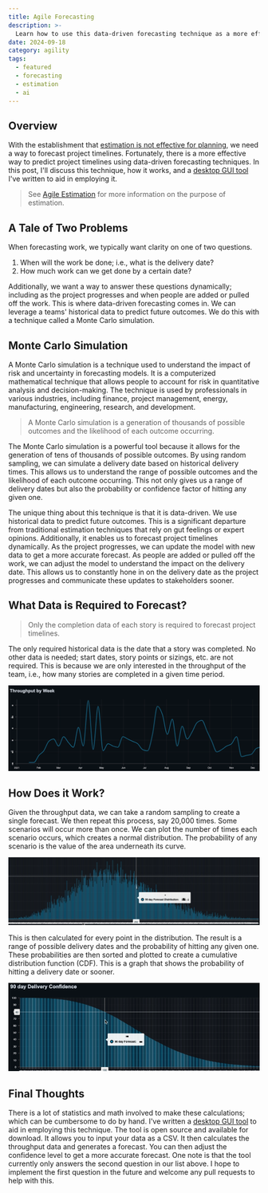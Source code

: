 ```yaml
---
title: Agile Forecasting
description: >-
  Learn how to use this data-driven forecasting technique as a more effective way to predict project timelines.
date: 2024-09-18
category: agility
tags:
  - featured
  - forecasting
  - estimation
  - ai
---
```


## Overview

With the establishment that [estimation is not effective for planning](../2023/agile-estimation), we need a way to forecast project timelines. Fortunately, there is a more effective way to predict project timelines using data-driven forecasting techniques. In this post, I'll discuss this technique, how it works, and a [desktop GUI tool](https://github.com/andrew-codes/forecast-work-oss?tab=readme-ov-file#how-do-i-get-started) I've written to aid in employing it.

> See [Agile Estimation](../2023/agile-estimation) for more information on the purpose of estimation.

## A Tale of Two Problems

When forecasting work, we typically want clarity on one of two questions.

1. When will the work be done; i.e., what is the delivery date?
2. How much work can we get done by a certain date?

Additionally, we want a way to answer these questions dynamically; including as the project progresses and when people are added or pulled off the work. This is where data-driven forecasting comes in. We can leverage a teams' historical data to predict future outcomes. We do this with a technique called a Monte Carlo simulation.

## Monte Carlo Simulation

A Monte Carlo simulation is a technique used to understand the impact of risk and uncertainty in forecasting models. It is a computerized mathematical technique that allows people to account for risk in quantitative analysis and decision-making. The technique is used by professionals in various industries, including finance, project management, energy, manufacturing, engineering, research, and development.

> A Monte Carlo simulation is a generation of thousands of possible outcomes and the likelihood of each outcome occurring.

The Monte Carlo simulation is a powerful tool because it allows for the generation of tens of thousands of possible outcomes. By using random sampling, we can simulate a delivery date based on historical delivery times. This allows us to understand the range of possible outcomes and the likelihood of each outcome occurring. This not only gives us a range of delivery dates but also the probability or confidence factor of hitting any given one.

The unique thing about this technique is that it is data-driven. We use historical data to predict future outcomes. This is a significant departure from traditional estimation techniques that rely on gut feelings or expert opinions. Additionally, it enables us to forecast project timelines dynamically. As the project progresses, we can update the model with new data to get a more accurate forecast. As people are added or pulled off the work, we can adjust the model to understand the impact on the delivery date. This allows us to constantly hone in on the delivery date as the project progresses and communicate these updates to stakeholders sooner.

## What Data is Required to Forecast?

> Only the completion data of each story is required to forecast project timelines.

The only required historical data is the date that a story was completed. No other data is needed; start dates, story points or sizings, etc. are not required. This is because we are only interested in the throughput of the team, i.e., how many stories are completed in a given time period.

![Example throughput data aggregated by Week](./agile-forecasting/throughput-by-week.webp)

## How Does it Work?

Given the throughput data, we can take a random sampling to create a single forecast. We then repeat this process, say 20,000 times. Some scenarios will occur more than once. We can plot the number of times each scenario occurs, which creates a normal distribution. The probability of any scenario is the value of the area underneath its curve.

![Example forecast distribution](./agile-forecasting/forecast-distribution.webp)

This is then calculated for every point in the distribution. The result is a range of possible delivery dates and the probability of hitting any given one. These probabilities are then sorted and plotted to create a cumulative distribution function (CDF). This is a graph that shows the probability of hitting a delivery date or sooner.

![Example graph of sorted probabilities](./agile-forecasting/sorted-probabilities.webp)

## Final Thoughts

There is a lot of statistics and math involved to make these calculations; which can be cumbersome to do by hand. I've written a [desktop GUI tool](https://github.com/andrew-codes/forecast-work-oss?tab=readme-ov-file#how-do-i-get-started) to aid in employing this technique. The tool is open source and available for download. It allows you to input your data as a CSV. It then calculates the throughput data and generates a forecast. You can then adjust the confidence level to get a more accurate forecast. One note is that the tool currently only answers the second question in our list above. I hope to implement the first question in the future and welcome any pull requests to help with this.
